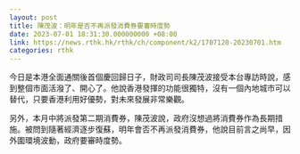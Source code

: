 ```yaml
---
layout: post
title: 陳茂波：明年是否不再派發消費券要審時度勢
date: 2023-07-01 18:31:30.000000000 +08:00
link: https://news.rthk.hk/rthk/ch/component/k2/1707120-20230701.htm
categories: rthk
---
```


今日是本港全面通關後首個慶回歸日子，財政司司長陳茂波接受本台專訪時說，感到整個市面活潑了、開心了。他說香港發揮的功能很獨特，沒有一個內地城市可以替代，只要香港利用好優勢，對未來發展非常樂觀。

另外，本月中將派發第二期消費券，陳茂波說，政府沒想過將消費券作為長期措施。被問到隨著經濟逐步復蘇，明年會否不再派發消費券，他說目前言之尚早，因外圍環境波動，政府要審時度勢。

